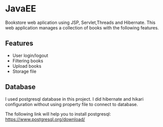
# JavaEE
Bookstore web aplication using  JSP, Servlet,Threads and Hibernate.
This web application manages a collection of books with the following features.
## Features

- User login/logout
- Filtering books
- Upload books
- Storage file 


## Database

I used postgresql database in this project. I did hibernate and hikari configuration without using property file to connect to database.

The following link will help you to install postgresql:
https://www.postgresql.org/download/
